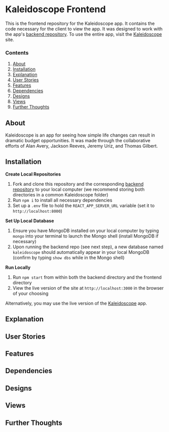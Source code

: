 # Kaleidoscope Frontend

This is the frontend repository for the Kaleidoscope app. It contains the code necessary for the client to view the app. It was designed to work with the app's [backend repository](https://github.com/jtreeves/budget-backend). To use the entire app, visit the [Kaleidoscope](HEROKULINKTK) site.

### Contents

1. [About](https://github.com/jtreeves/budget-frontend#about)
2. [Installation](https://github.com/jtreeves/budget-frontend#installation)
3. [Explanation](https://github.com/jtreeves/budget-frontend#explanation)
4. [User Stories](https://github.com/jtreeves/budget-frontend#user-stories)
5. [Features](https://github.com/jtreeves/budget-frontend#features)
6. [Dependencies](https://github.com/jtreeves/budget-frontend#dependencies)
7. [Designs](https://github.com/jtreeves/budget-frontend#designs)
8. [Views](https://github.com/jtreeves/budget-frontend#views)
9. [Further Thoughts](https://github.com/jtreeves/budget-frontend#further-thoughts)

## About

Kaleidoscope is an app for seeing how simple life changes can result in dramatic budget opportunities. It was made through the collaborative efforts of Alan Avery, Jackson Reeves, Jeremy Uriz, and Thomas Gilbert.

## Installation

**Create Local Repositories**

1. Fork and clone this repository and the corresponding [backend repository](https://github.com/jtreeves/budget-backend) to your local computer (we recommend storing both directories in a common Kaleidoscope folder)
2. Run `npm i` to install all necessary dependencies
3. Set up a `.env` file to hold the `REACT_APP_SERVER_URL` variable (set it to `http://localhost:8000`)

**Set Up Local Database**

1. Ensure you have MongoDB installed on your local computer by typing `mongo` into your terminal to launch the Mongo shell (install MongoDB if necessary)
2. Upon running the backend repo (see next step), a new database named `kaleidoscope` should automatically appear in your local MongoDB (confirm by typing `show dbs` while in the Mongo shell)

**Run Locally**

1. Run `npm start` from within both the backend directory and the frontend directory
2. View the live version of the site at `http://localhost:3000` in the browser of your choosing

Alternatively, you may use the live version of the [Kaleidoscope](HEROKULINKTK) app.

## Explanation

## User Stories

## Features

## Dependencies

## Designs

## Views

## Further Thoughts
